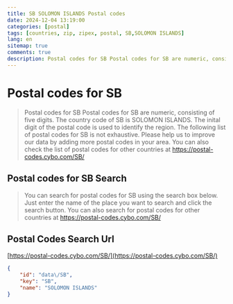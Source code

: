 ```yaml
---
title: SB SOLOMON ISLANDS Postal codes 
date: 2024-12-04 13:19:00
categories: [postal]
tags: [countries, zip, zipex, postal, SB,SOLOMON ISLANDS]
lang: en
sitemap: true
comments: true
description: Postal codes for SB Postal codes for SB are numeric, consisting of five digits. The country code of SB is SOLOMON ISLANDS. The inital digit of the postal code is used to identify the region. The following list of postal codes for SB is not exhaustive. Please help us to improve our data by adding more postal codes in your area. You can also check the list of postal codes for other countries at https://postal-codes.cybo.com/SB/
---
```


# Postal codes for SB
> Postal codes for SB Postal codes for SB are numeric, consisting of five digits. The country code of SB is SOLOMON ISLANDS. The inital digit of the postal code is used to identify the region. The following list of postal codes for SB is not exhaustive. Please help us to improve our data by adding more postal codes in your area. You can also check the list of postal codes for other countries at https://postal-codes.cybo.com/SB/

## Postal codes for SB Search 
> You can search for postal codes for SB using the search box below. Just enter the name of the place you want to search and click the search button. You can also search for postal codes for other countries at https://postal-codes.cybo.com/SB/

## Postal Codes Search Url

[https://postal-codes.cybo.com/SB/](https://postal-codes.cybo.com/SB/)
```json
{
    "id": "data\/SB",
    "key": "SB",
    "name": "SOLOMON ISLANDS"
}
```
